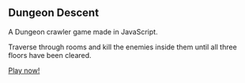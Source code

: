 ## Dungeon Descent

A Dungeon crawler game made in JavaScript.

Traverse through rooms and kill the enemies inside them until all three floors have been cleared.

[Play now!](https://staggier.github.io/DungeonDescent)

